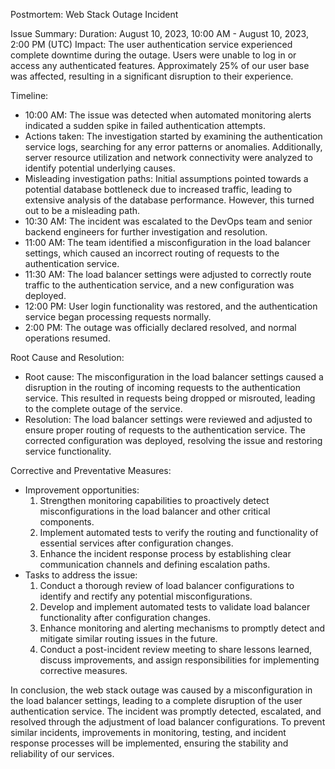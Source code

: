 Postmortem: Web Stack Outage Incident

Issue Summary:
Duration: August 10, 2023, 10:00 AM - August 10, 2023, 2:00 PM (UTC)
Impact: The user authentication service experienced complete downtime during the outage. Users were unable to log in or access any authenticated features. Approximately 25% of our user base was affected, resulting in a significant disruption to their experience.

Timeline:

- 10:00 AM: The issue was detected when automated monitoring alerts indicated a sudden spike in failed authentication attempts.
- Actions taken: The investigation started by examining the authentication service logs, searching for any error patterns or anomalies. Additionally, server resource utilization and network connectivity were analyzed to identify potential underlying causes.
- Misleading investigation paths: Initial assumptions pointed towards a potential database bottleneck due to increased traffic, leading to extensive analysis of the database performance. However, this turned out to be a misleading path.
- 10:30 AM: The incident was escalated to the DevOps team and senior backend engineers for further investigation and resolution.
- 11:00 AM: The team identified a misconfiguration in the load balancer settings, which caused an incorrect routing of requests to the authentication service.
- 11:30 AM: The load balancer settings were adjusted to correctly route traffic to the authentication service, and a new configuration was deployed.
- 12:00 PM: User login functionality was restored, and the authentication service began processing requests normally.
- 2:00 PM: The outage was officially declared resolved, and normal operations resumed.

Root Cause and Resolution:

- Root cause: The misconfiguration in the load balancer settings caused a disruption in the routing of incoming requests to the authentication service. This resulted in requests being dropped or misrouted, leading to the complete outage of the service.
- Resolution: The load balancer settings were reviewed and adjusted to ensure proper routing of requests to the authentication service. The corrected configuration was deployed, resolving the issue and restoring service functionality.

Corrective and Preventative Measures:

- Improvement opportunities:
  1. Strengthen monitoring capabilities to proactively detect misconfigurations in the load balancer and other critical components.
  1. Implement automated tests to verify the routing and functionality of essential services after configuration changes.
  1. Enhance the incident response process by establishing clear communication channels and defining escalation paths.
- Tasks to address the issue:
  1. Conduct a thorough review of load balancer configurations to identify and rectify any potential misconfigurations.
  1. Develop and implement automated tests to validate load balancer functionality after configuration changes.
  1. Enhance monitoring and alerting mechanisms to promptly detect and mitigate similar routing issues in the future.
  1. Conduct a post-incident review meeting to share lessons learned, discuss improvements, and assign responsibilities for implementing corrective measures.

In conclusion, the web stack outage was caused by a misconfiguration in the load balancer settings, leading to a complete disruption of the user authentication service. The incident was promptly detected, escalated, and resolved through the adjustment of load balancer configurations. To prevent similar incidents, improvements in monitoring, testing, and incident response processes will be implemented, ensuring the stability and reliability of our services.
